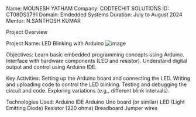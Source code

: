 Name: MOUNESH YATHAM 
Company: CODTECHIT SOLUTIONS 
ID: CT08DS3791
Domain: Emdedded Systems
Duration: July to August 2024
Mentor: N.SANTHOSH KUMAR 

Project Overview

Project Name: LED Blinking with Arduino
![image](https://github.com/MOUNESH4H0/CODTECH-Task1/assets/153296055/e72b99c7-0867-4c8d-bd3e-bc44a8c89626)

Objectives:
Learn basic embedded programming concepts using Arduino.
Interface with hardware components (LED and resistor).
Understand digital output and control using Arduino IDE.

Key Activities:
Setting up the Arduino board and connecting the LED.
Writing and uploading code to control the LED blinking.
Testing and debugging the circuit and code.
Exploring variations (e.g., different blink intervals).

Technologies Used:
Arduino IDE
Arduino Uno board (or similar)
LED (Light Emitting Diode)
Resistor (220 ohms)
Breadboard
Jumper wires
